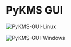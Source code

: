 # PyKMS GUI

![PyKMS-GUI-Linux](https://i.stack.imgur.com/Q4JBW.png)

![PyKMS-GUI-Windows](https://i.stack.imgur.com/cLQgT.png)
